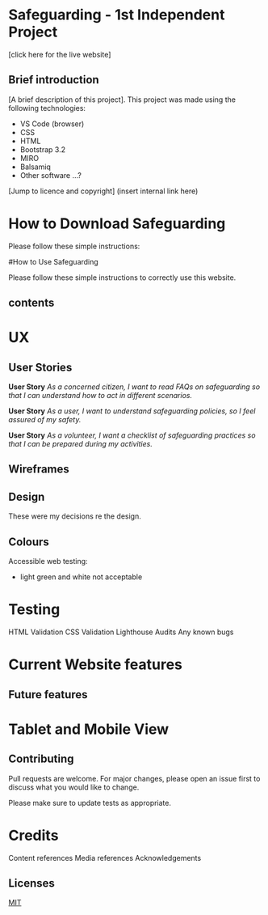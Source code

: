 # Safeguarding - 1st Independent Project 

[click here for the live website]

## Brief introduction

[A brief description of this project]. This project was made using the following technologies:
- VS Code (browser)
- CSS 
- HTML
- Bootstrap 3.2 
- MIRO
- Balsamiq 
- Other software ...?

[Jump to licence and copyright] (insert internal link here)


# How to Download Safeguarding

Please follow these simple instructions:


#How to Use Safeguarding 

Please follow these simple instructions to correctly use this website. 

## contents 

# UX

## User Stories 


**User Story**
*As a concerned citizen, I want to read FAQs on safeguarding so that I can understand how to act in different scenarios.*

**User Story**
*As a user, I want to understand safeguarding policies, so I feel assured of my safety.*

**User Story**
*As a volunteer, I want a checklist of safeguarding practices so that I can be prepared during my activities.*


## Wireframes 

## Design 
These were my decisions re the design. 

## Colours 

Accessible web testing:
- light green and white not acceptable 


# Testing 
HTML Validation 
CSS Validation 
Lighthouse Audits 
Any known bugs 

# Current Website features 

## Future features

# Tablet and Mobile View 


## Contributing

Pull requests are welcome. For major changes, please open an issue first
to discuss what you would like to change.

Please make sure to update tests as appropriate.

# Credits 
Content references 
Media references 
Acknowledgements 

## Licenses

[MIT](https://choosealicense.com/licenses/mit/)
